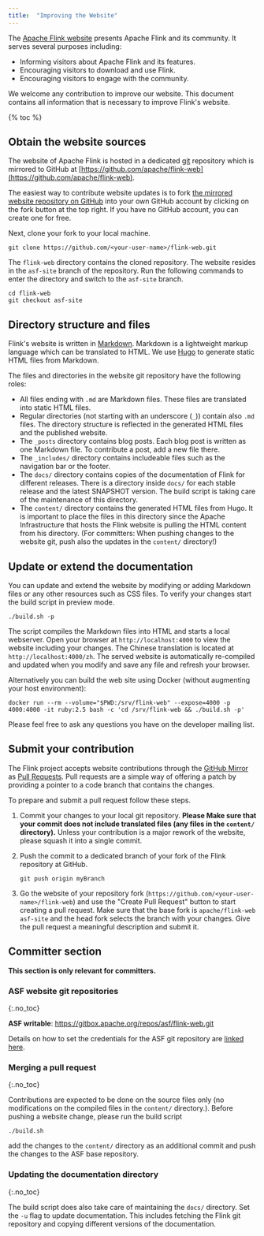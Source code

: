 ```yaml
---
title:  "Improving the Website"
---
```


The [Apache Flink website](http://flink.apache.org) presents Apache Flink and its community. It serves several purposes including:

- Informing visitors about Apache Flink and its features.
- Encouraging visitors to download and use Flink.
- Encouraging visitors to engage with the community.

We welcome any contribution to improve our website. This document contains all information that is necessary to improve Flink's website.

{% toc %}

## Obtain the website sources

The website of Apache Flink is hosted in a dedicated [git](http://git-scm.com/) repository which is mirrored to GitHub at [https://github.com/apache/flink-web](https://github.com/apache/flink-web).

The easiest way to contribute website updates is to fork [the mirrored website repository on GitHub](https://github.com/apache/flink-web) into your own GitHub account by clicking on the fork button at the top right. If you have no GitHub account, you can create one for free.

Next, clone your fork to your local machine.

```
git clone https://github.com/<your-user-name>/flink-web.git
```

The `flink-web` directory contains the cloned repository. The website resides in the `asf-site` branch of the repository. Run the following commands to enter the directory and switch to the `asf-site` branch.

```
cd flink-web
git checkout asf-site
```

## Directory structure and files

Flink's website is written in [Markdown](http://daringfireball.net/projects/markdown/). Markdown is a lightweight markup language which can be translated to HTML. We use [Hugo](https://gohugo.io/documentation/) to generate static HTML files from Markdown.

The files and directories in the website git repository have the following roles:

- All files ending with `.md` are Markdown files. These files are translated into static HTML files.
- Regular directories (not starting with an underscore (`_`)) contain also `.md` files. The directory structure is reflected in the generated HTML files and the published website.
- The `_posts` directory contains blog posts. Each blog post is written as one Markdown file. To contribute a post, add a new file there.
- The `_includes/` directory contains includeable files such as the navigation bar or the footer.
- The `docs/` directory contains copies of the documentation of Flink for different releases. There is a directory inside `docs/` for each stable release and the latest SNAPSHOT version. The build script is taking care of the maintenance of this directory.
- The `content/` directory contains the generated HTML files from Hugo. It is important to place the files in this directory since the Apache Infrastructure that hosts the Flink website is pulling the HTML content from his directory. (For committers: When pushing changes to the website git, push also the updates in the `content/` directory!)

## Update or extend the documentation

You can update and extend the website by modifying or adding Markdown files or any other resources such as CSS files. To verify your changes start the build script in preview mode.

```
./build.sh -p
```

The script compiles the Markdown files into HTML and starts a local webserver. Open your browser at `http://localhost:4000` to view the website including your changes. The Chinese translation is located at `http://localhost:4000/zh`. The served website is automatically re-compiled and updated when you modify and save any file and refresh your browser.

Alternatively you can build the web site using Docker (without augmenting your host environment):

```
docker run --rm --volume="$PWD:/srv/flink-web" --expose=4000 -p 4000:4000 -it ruby:2.5 bash -c 'cd /srv/flink-web && ./build.sh -p'
```

Please feel free to ask any questions you have on the developer mailing list.

## Submit your contribution

The Flink project accepts website contributions through the [GitHub Mirror](https://github.com/apache/flink-web) as [Pull Requests](https://help.github.com/articles/using-pull-requests). Pull requests are a simple way of offering a patch by providing a pointer to a code branch that contains the changes.

To prepare and submit a pull request follow these steps.

1. Commit your changes to your local git repository. **Please Make sure that your commit does not include translated files (any files in the `content/` directory).** Unless your contribution is a major rework of the website, please squash it into a single commit.

2. Push the commit to a dedicated branch of your fork of the Flink repository at GitHub.

	```
	git push origin myBranch
	```

3. Go the website of your repository fork (`https://github.com/<your-user-name>/flink-web`) and use the "Create Pull Request" button to start creating a pull request. Make sure that the base fork is `apache/flink-web asf-site` and the head fork selects the branch with your changes. Give the pull request a meaningful description and submit it.

## Committer section

**This section is only relevant for committers.**

### ASF website git repositories
{:.no_toc}

**ASF writable**: https://gitbox.apache.org/repos/asf/flink-web.git

Details on how to set the credentials for the ASF git repository are [linked here](https://gitbox.apache.org/).

### Merging a pull request
{:.no_toc}

Contributions are expected to be done on the source files only (no modifications on the compiled files in the `content/` directory.). Before pushing a website change, please run the build script

```
./build.sh
```

add the changes to the `content/` directory as an additional commit and push the changes to the ASF base repository.

### Updating the documentation directory
{:.no_toc}

The build script does also take care of maintaining the `docs/` directory. Set the `-u` flag to update documentation. This includes fetching the Flink git repository and copying different versions of the documentation.
